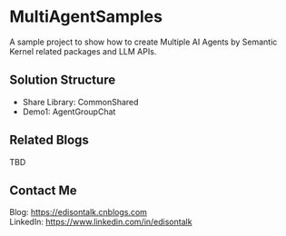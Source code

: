 # MultiAgentSamples
A sample project to show how to create Multiple AI Agents by Semantic Kernel related packages and LLM APIs.

## Solution Structure
- Share Library: CommonShared
- Demo1: AgentGroupChat

## Related Blogs
TBD

## Contact Me
Blog: https://edisontalk.cnblogs.com  
LinkedIn: https://www.linkedin.com/in/edisontalk